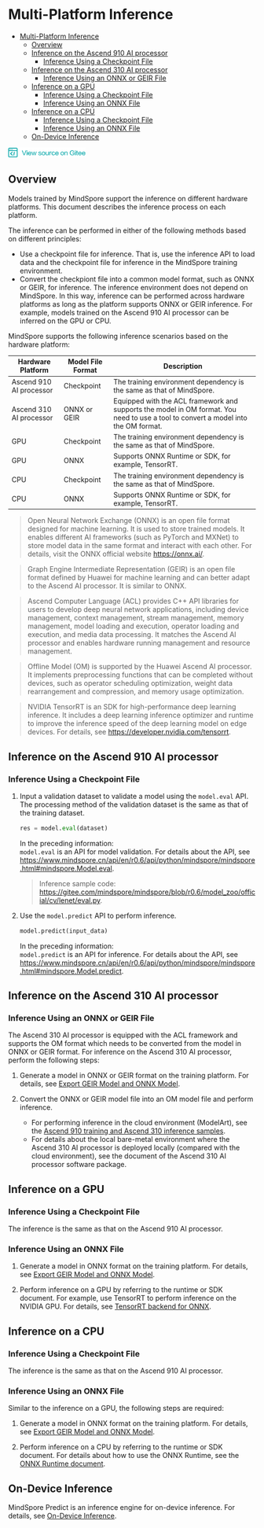 # Multi-Platform Inference

<!-- TOC -->

- [Multi-Platform Inference](#multi-platform-inference)
    - [Overview](#overview)
    - [Inference on the Ascend 910 AI processor](#inference-on-the-ascend-910-ai-processor)
        - [Inference Using a Checkpoint File](#inference-using-a-checkpoint-file)
    - [Inference on the Ascend 310 AI processor](#inference-on-the-ascend-310-ai-processor)
        - [Inference Using an ONNX or GEIR File](#inference-using-an-onnx-or-geir-file)
    - [Inference on a GPU](#inference-on-a-gpu)
        - [Inference Using a Checkpoint File](#inference-using-a-checkpoint-file-1)
        - [Inference Using an ONNX File](#inference-using-an-onnx-file)
    - [Inference on a CPU](#inference-on-a-cpu)
        - [Inference Using a Checkpoint File](#inference-using-a-checkpoint-file-2)
        - [Inference Using an ONNX File](#inference-using-an-onnx-file-1)
    - [On-Device Inference](#on-device-inference)

<!-- /TOC -->

<a href="https://gitee.com/mindspore/docs/blob/r0.6/tutorials/source_en/use/multi_platform_inference.md" target="_blank"><img src="../_static/logo_source.png"></a>

## Overview

Models trained by MindSpore support the inference on different hardware platforms. This document describes the inference process on each platform.

The inference can be performed in either of the following methods based on different principles:
- Use a checkpoint file for inference. That is, use the inference API to load data and the checkpoint file for inference in the MindSpore training environment.
- Convert the checkpiont file into a common model format, such as ONNX or GEIR, for inference. The inference environment does not depend on MindSpore. In this way, inference can be performed across hardware platforms as long as the platform supports ONNX or GEIR inference. For example, models trained on the Ascend 910 AI processor can be inferred on the GPU or CPU.

MindSpore supports the following inference scenarios based on the hardware platform:

| Hardware Platform       | Model File Format | Description                              |
| ----------------------- | ----------------- | ---------------------------------------- |
| Ascend 910 AI processor | Checkpoint        | The training environment dependency is the same as that of MindSpore. |
| Ascend 310 AI processor | ONNX or GEIR      | Equipped with the ACL framework and supports the model in OM format. You need to use a tool to convert a model into the OM format. |
| GPU                     | Checkpoint        | The training environment dependency is the same as that of MindSpore. |
| GPU                     | ONNX              | Supports ONNX Runtime or SDK, for example, TensorRT. |
| CPU                     | Checkpoint        | The training environment dependency is the same as that of MindSpore. |
| CPU                     | ONNX              | Supports ONNX Runtime or SDK, for example, TensorRT. |

> Open Neural Network Exchange (ONNX) is an open file format designed for machine learning. It is used to store trained models. It enables different AI frameworks (such as PyTorch and MXNet) to store model data in the same format and interact with each other. For details, visit the ONNX official website <https://onnx.ai/>.

> Graph Engine Intermediate Representation (GEIR) is an open file format defined by Huawei for machine learning and can better adapt to the Ascend AI processor. It is similar to ONNX.

> Ascend Computer Language (ACL) provides C++ API libraries for users to develop deep neural network applications, including device management, context management, stream management, memory management, model loading and execution, operator loading and execution, and media data processing. It matches the Ascend AI processor and enables hardware running management and resource management.

> Offline Model (OM) is supported by the Huawei Ascend AI processor. It implements preprocessing functions that can be completed without devices, such as operator scheduling optimization, weight data rearrangement and compression, and memory usage optimization.

> NVIDIA TensorRT is an SDK for high-performance deep learning inference. It includes a deep learning inference optimizer and runtime to improve the inference speed of the deep learning model on edge devices. For details, see <https://developer.nvidia.com/tensorrt>.

## Inference on the Ascend 910 AI processor

### Inference Using a Checkpoint File

1. Input a validation dataset to validate a model using the `model.eval` API. The processing method of the validation dataset is the same as that of the training dataset.
    ```python
    res = model.eval(dataset)
    ```
    In the preceding information:  
    `model.eval` is an API for model validation. For details about the API, see <https://www.mindspore.cn/api/en/r0.6/api/python/mindspore/mindspore.html#mindspore.Model.eval>.
    > Inference sample code: <https://gitee.com/mindspore/mindspore/blob/r0.6/model_zoo/official/cv/lenet/eval.py>.

2. Use the `model.predict` API to perform inference.
   ```python
   model.predict(input_data)
   ```
   In the preceding information:  
   `model.predict` is an API for inference. For details about the API, see <https://www.mindspore.cn/api/en/r0.6/api/python/mindspore/mindspore.html#mindspore.Model.predict>.

## Inference on the Ascend 310 AI processor

### Inference Using an ONNX or GEIR File

The Ascend 310 AI processor is equipped with the ACL framework and supports the OM format which needs to be converted from the model in ONNX or GEIR format. For inference on the Ascend 310 AI processor, perform the following steps:

1. Generate a model in ONNX or GEIR format on the training platform. For details, see [Export GEIR Model and ONNX Model](https://www.mindspore.cn/tutorial/en/r0.6/use/saving_and_loading_model_parameters.html#geironnx).

2. Convert the ONNX or GEIR model file into an OM model file and perform inference.
   - For performing inference in the cloud environment (ModelArt), see the [Ascend 910 training and Ascend 310 inference samples](https://support.huaweicloud.com/bestpractice-modelarts/modelarts_10_0026.html).
   - For details about the local bare-metal environment where the Ascend 310 AI processor is deployed locally (compared with the cloud environment), see the document of the Ascend 310 AI processor software package.

## Inference on a GPU

### Inference Using a Checkpoint File

The inference is the same as that on the Ascend 910 AI processor.

### Inference Using an ONNX File

1. Generate a model in ONNX format on the training platform. For details, see [Export GEIR Model and ONNX Model](https://www.mindspore.cn/tutorial/en/r0.6/use/saving_and_loading_model_parameters.html#geironnx).

2. Perform inference on a GPU by referring to the runtime or SDK document. For example, use TensorRT to perform inference on the NVIDIA GPU. For details, see [TensorRT backend for ONNX](https://github.com/onnx/onnx-tensorrt).

## Inference on a CPU

### Inference Using a Checkpoint File
The inference is the same as that on the Ascend 910 AI processor.

### Inference Using an ONNX File
Similar to the inference on a GPU, the following steps are required:

1. Generate a model in ONNX format on the training platform. For details, see [Export GEIR Model and ONNX Model](https://www.mindspore.cn/tutorial/en/r0.6/use/saving_and_loading_model_parameters.html#geironnx).

2. Perform inference on a CPU by referring to the runtime or SDK document. For details about how to use the ONNX Runtime, see the [ONNX Runtime document](https://github.com/microsoft/onnxruntime).

## On-Device Inference

MindSpore Predict is an inference engine for on-device inference. For details, see [On-Device Inference](https://www.mindspore.cn/tutorial/en/r0.6/advanced_use/on_device_inference.html).